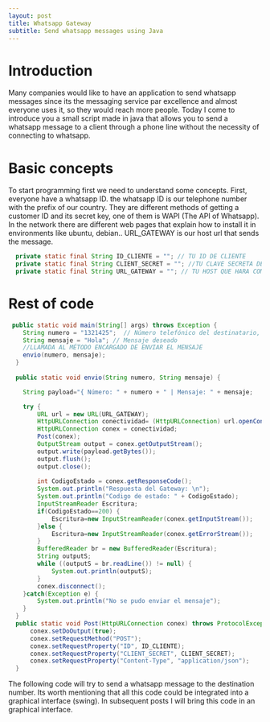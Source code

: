 ```yaml
---
layout: post
title: Whatsapp Gateway
subtitle: Send whatsapp messages using Java
---
```


# Introduction
Many companies would like to have an application to send whatsapp messages since its the messaging service par excellence and almost everyone uses it, so they would reach more people.
Today I come to introduce you a small script made in java that allows you to send a whatsapp message to a client through a phone line without the necessity of connecting to whatsapp.
# Basic concepts
To start programming first we need to understand some concepts.
First, everyone have a whatsapp ID. the whatsapp ID is our telephone number with the prefix of our country.
They are different methods of getting a customer ID and its secret key, one of them is WAPI (The API of Whatsapp). In the network there are different web pages that explain how to install it in environments like ubuntu, debian..
URL_GATEWAY is our host url that sends the message.
```java
  private static final String ID_CLIENTE = ""; // TU ID DE CLIENTE
  private static final String CLIENT_SECRET = ""; //TU CLAVE SECRETA DE CLIENTE WHATSAPP
  private static final String URL_GATEWAY = ""; // TU HOST QUE HARA COMO GATEWAY
  ```
# Rest of code
```java
 public static void main(String[] args) throws Exception {
    String numero = "1321425";  // Número telefónico del destinatario, junto con su código de pais
    String mensaje = "Hola"; // Mensaje deseado
    //LLAMADA AL MÉTODO ENCARGADO DE ENVIAR EL MENSAJE
    envio(numero, mensaje);
  }
  
  public static void envio(String numero, String mensaje) {

    String payload="{ Número: " + numero + " | Mensaje: " + mensaje;

    try {
	    URL url = new URL(URL_GATEWAY);
	    HttpURLConnection conectividad= (HttpURLConnection) url.openConnection();
	    HttpURLConnection conex = conectividad;
	    Post(conex);
	    OutputStream output = conex.getOutputStream();
	    output.write(payload.getBytes());
	    output.flush();
	    output.close();
	
	    int CodigoEstado = conex.getResponseCode();
	    System.out.println("Respuesta del Gateway: \n");
	    System.out.println("Codigo de estado: " + CodigoEstado);
	    InputStreamReader Escritura;
	    if(CodigoEstado==200) {
	    	Escritura=new InputStreamReader(conex.getInputStream());
	    }else {
	    	Escritura=new InputStreamReader(conex.getErrorStream());
	    }
	    BufferedReader br = new BufferedReader(Escritura);
	    String outputS;
	    while ((outputS = br.readLine()) != null) {
	        System.out.println(outputS);
	    }
	    conex.disconnect();
    }catch(Exception e) {
      	System.out.println("No se pudo enviar el mensaje");
    }
  }
  public static void Post(HttpURLConnection conex) throws ProtocolException {
	  conex.setDoOutput(true);
	  conex.setRequestMethod("POST");
	  conex.setRequestProperty("ID", ID_CLIENTE);
	  conex.setRequestProperty("CLIENT_SECRET", CLIENT_SECRET);
	  conex.setRequestProperty("Content-Type", "application/json");
  }
```
The following code will try to send a whatsapp message to the destination number.
Its worth mentioning that all this code could be integrated into a graphical interface (swing). 
In subsequent posts I will bring this code in an graphical interface.
